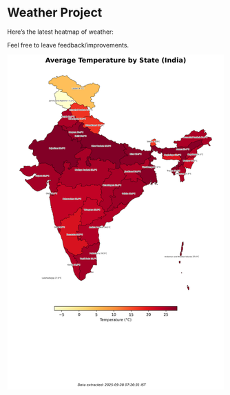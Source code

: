 # Weather Project

Here’s the latest heatmap of weather:

Feel free to leave feedback/improvements.

![India Heatmap](docs/assets/india_heatmap.png?v=D8946A)

